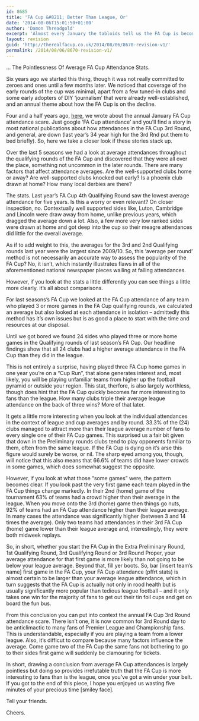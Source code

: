 ```yaml
---
id: 8685
title: 'FA Cup &#8211; Better Than League, Or'
date: '2014-08-06T15:01:50+01:00'
author: 'Damon Threadgold'
excerpt: 'Almost every January the tabloids tell us the FA Cup is becoming insignificant and attendances are dropping. We prove that''s bollocks and the FA Cup is better supported than the leagues.'
layout: revision
guid: 'http://therealfacup.co.uk/2014/08/06/8670-revision-v1/'
permalink: /2014/08/06/8670-revision-v1/
---
```


… The Pointlessness Of Average FA Cup Attendance Stats.

Six years ago we started this thing, though it was not really committed to zeroes and ones until a few months later. We noticed that coverage of the early rounds of the cup was minimal, apart from a few tuned-in clubs and some early adopters of DIY ‘journalism’ that were already well-established, and an annual theme about how the FA Cup is on the decline.

Four and a half years ago, [here](http://therealfacup.co.uk/2010/01/04/the-annual-january-fa-cup-attendance-scare/), we wrote about the annual January FA Cup attendance scare. Just google ‘FA Cup attendance’ and you’ll find a story in most national publications about how attendances in the FA Cup 3rd Round, and general, are down (last year’s 34 year high for the 3rd Rnd put them to bed briefly). So, here we take a closer look if these stories stack up.

Over the last 5 seasons we had a look at average attendances throughout the qualifying rounds of the FA Cup and discovered that they were all over the place, something not uncommon in the later rounds. There are many factors that affect attendance averages. Are the well-supported clubs home or away? Are well-supported clubs knocked out early? Is a phoenix club drawn at home? How many local derbies are there?

The stats. Last year’s FA Cup 4th Qualifying Round saw the lowest average attendance for five years. Is this a worry or even relevant? On closer inspection, no. Contextually well supported sides like, Luton, Cambridge and Lincoln were draw away from home, unlike previous years, which dragged the average down a lot. Also, a few more very low ranked sides were drawn at home and got deep into the cup so their meagre attendances did little for the overall average.

As if to add weight to this, the averages for the 3rd and 2nd Qualifying rounds last year were the largest since 2009/10. So, this ‘average per round’ method is not necessarily an accurate way to assess the popularity of the FA Cup? No, it isn’t, which instantly illustrates flaws in all of the aforementioned national newspaper pieces wailing at falling attendances.

However, if you look at the stats a little differently you can see things a little more clearly. it’s all about comparisons.

For last seasons’s FA Cup we looked at the FA Cup attendance of any team who played 3 or more games in the FA Cup qualifying rounds, we calculated an average but also looked at each attendance in isolation – admittedly this method has it’s own issues but is as good a place to start with the time and resources at our disposal.

Until we got bored we found 24 sides who played three or more home games in the Qualifying rounds of last season’s FA Cup. Our headline findings show that all 24 clubs had a higher average attendance in the FA Cup than they did in the league.

This is not entirely a surprise, having played three FA Cup home games in one year you’re on a “Cup Run”, that alone generates interest and, most likely, you will be playing unfamiliar teams from higher up the football pyramid or outside your region. This stat, therfore, is also largely worthless, though does hint that the FA Cup quickly becomes far more interesting to fans than the league. How many clubs triple their average league attendance on the back of three wins? More of that later.

It gets a little more interesting when you look at the individual attendances in the context of league and cup averages and by round. 33.3% of the (24) clubs managed to attract more than their league average number of fans to every single one of their FA Cup games. This surprised us a fair bit given that down in the Preliminary rounds clubs tend to play opponents familiar to them, often from the same league. If the FA Cup is dying on it’s arse this figure would surely be worse, or nil. The sharp eyed among you, though, will notice that this also means that 66.6% of teams did have lower crowds in some games, which does somewhat suggest the opposite.

However, if you look at what those “some games” were, the pattern becomes clear. If you look past the very first game each team played in the FA Cup things change markedly. In their 2nd (home) game of the tournament 63% of teams had a crowd higher than their average in the league. When you move onto the 3rd (home) game then things go nuts, 92% of teams had an FA Cup attendance higher than their league average. In many cases the attendance was significantly higher (between 3 and 14 times the average). Only two teams had attendances in their 3rd FA Cup (home) game lower than their league average and, interestingly, they were both midweek replays.

So, in short, whether you start the FA Cup in the Extra Preliminary Round, 1st Qualifying Round, 3rd Qualifying Round or 3rd Round Proper, your average attendance for that first game is more likely than not going to be below your league average. Beyond that, fill yer boots. So, bar \[insert team’s name\] first game in the FA Cup, your FA Cup attendance (pffrt stats) is almost certain to be larger than your average league attendance, which in turn suggests that the FA Cup is actually not only in rood health but is usually significantly more popular than tedious league football – and it only takes one win for the majority of fans to get out their tin foil cups and get on board the fun bus.

From this conclusion you can put into context the annual FA Cup 3rd Round attendance scare. There isn’t one, it is now common for 3rd Round day to be anticlimactic to many fans of Premier League and Championship fans. This is understandable, especially if you are playing a team from a lower league. Also, it’s difficut to compare because many factors influence the average. Come game two of the FA Cup the same fans not bothering to go to their sides first game will suddenly be clamouring for tickets.

In short, drawing a conclusion from average FA Cup attendances is largely pointless but doing so provides irrefutable truth that the FA Cup is more interesting to fans than is the league, once you’ve got a win under your belt. If you got to the end of this piece, I hope you enjoyed us wasting five minutes of your precious time \[smiley face\].

Tell your friends.

Cheers.